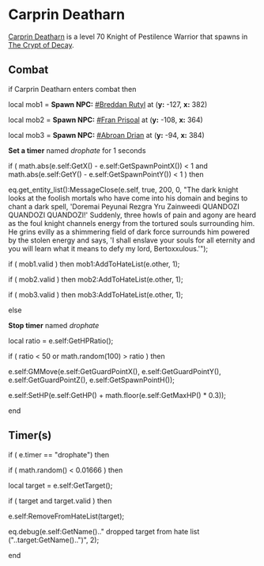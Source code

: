 #  Carprin Deatharn



[ Carprin Deatharn](/npc/200007) is a level 70 Knight of Pestilence Warrior that spawns in [The Crypt of Decay](/zone/200).



## Combat

if   Carprin Deatharn enters combat  then


local mob1 = **Spawn NPC:**  [\#Breddan Rutyl](/npc/200229) at (**y:** -127, **x:** 382)


local mob2 = **Spawn NPC:**  [\#Fran Prisoal](/npc/200230) at (**y:** -108, **x:** 364)


local mob3 = **Spawn NPC:**  [\#Abroan Drian](/npc/200222) at (**y:** -94, **x:** 384)


**Set a timer** named *drophate* for 1 seconds


if ( math.abs(e.self:GetX() - e.self:GetSpawnPointX()) < 1 and math.abs(e.self:GetY() - e.self:GetSpawnPointY()) < 1 ) then



eq.get_entity_list():MessageClose(e.self, true, 200, 0, "The dark knight looks at the foolish mortals who have come into his domain and begins to chant a dark spell, 'Doremai Peyunai Rezgra Yru Zainweedi QUANDOZI QUANDOZI QUANDOZI!'  Suddenly, three howls of pain and agony are heard as the foul knight channels energy from the tortured souls surrounding him.  He grins evilly as a shimmering field of dark force surrounds him powered by the stolen energy and says, 'I shall enslave your souls for all eternity and you will learn what it means to defy my lord, Bertoxxulous.'");



if ( mob1.valid ) then mob1:AddToHateList(e.other, 1);


if ( mob2.valid ) then mob2:AddToHateList(e.other, 1);


if ( mob3.valid ) then mob3:AddToHateList(e.other, 1);



else


**Stop timer** named *drophate*

















local ratio = e.self:GetHPRatio();


if ( ratio < 50 or math.random(100) > ratio ) then



e.self:GMMove(e.self:GetGuardPointX(), e.self:GetGuardPointY(), e.self:GetGuardPointZ(), e.self:GetSpawnPointH());



e.self:SetHP(e.self:GetHP() + math.floor(e.self:GetMaxHP() * 0.3));

end



## Timer(s)


if ( e.timer == "drophate") then




if ( math.random() < 0.01666 ) then 



local target = e.self:GetTarget();



if ( target and target.valid ) then




e.self:RemoveFromHateList(target);





eq.debug(e.self:GetName().." dropped target from hate list ("..target:GetName()..")", 2);

end
